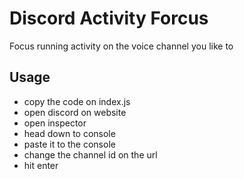 # Discord Activity Forcus
Focus running activity on the voice channel you like to

## Usage
- copy the code on index.js
- open discord on website
- open inspector
- head down to console
- paste it to the console
- change the channel id on the url
- hit enter
